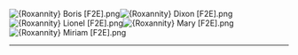 ![{Roxannity} Boris [F2E].png](https://raw.githubusercontent.com/Klokinator/FE-Repo/main/Portrait%20Repository/Spriting%20Community%20OC's%20(Grouped%20by%20Artist)/Roxannity/%7BRoxannity%7D%20Boris%20%5BF2E%5D.png "{Roxannity} Boris [F2E].png")![{Roxannity} Dixon [F2E].png](https://raw.githubusercontent.com/Klokinator/FE-Repo/main/Portrait%20Repository/Spriting%20Community%20OC's%20(Grouped%20by%20Artist)/Roxannity/%7BRoxannity%7D%20Dixon%20%5BF2E%5D.png "{Roxannity} Dixon [F2E].png")![{Roxannity} Lionel [F2E].png](https://raw.githubusercontent.com/Klokinator/FE-Repo/main/Portrait%20Repository/Spriting%20Community%20OC's%20(Grouped%20by%20Artist)/Roxannity/%7BRoxannity%7D%20Lionel%20%5BF2E%5D.png "{Roxannity} Lionel [F2E].png")![{Roxannity} Mary [F2E].png](https://raw.githubusercontent.com/Klokinator/FE-Repo/main/Portrait%20Repository/Spriting%20Community%20OC's%20(Grouped%20by%20Artist)/Roxannity/%7BRoxannity%7D%20Mary%20%5BF2E%5D.png "{Roxannity} Mary [F2E].png")![{Roxannity} Miriam [F2E].png](https://raw.githubusercontent.com/Klokinator/FE-Repo/main/Portrait%20Repository/Spriting%20Community%20OC's%20(Grouped%20by%20Artist)/Roxannity/%7BRoxannity%7D%20Miriam%20%5BF2E%5D.png "{Roxannity} Miriam [F2E].png")



----

